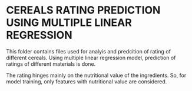 # CEREALS RATING PREDICTION USING MULTIPLE LINEAR REGRESSION

This folder contains files used for analyis and predcition of rating of different cereals. Using multiple linear regression model, prediction of ratings of different materials is done.

The rating hinges mainly on the nutritional value of the ingredients. So, for model training, only features with nutritional value are considered. 